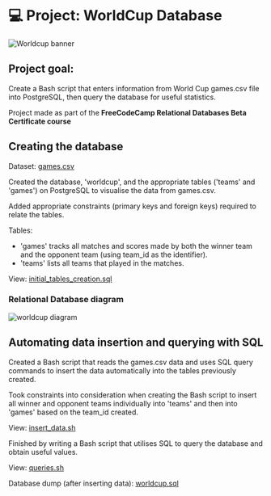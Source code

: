 # 💻 Project: WorldCup Database 

![Worldcup banner](https://user-images.githubusercontent.com/88495091/209214406-b8edaa34-cc50-4e5b-b5f6-1312d845f3a4.png)


## Project goal: 
Create a Bash script that enters information from World Cup games.csv file into PostgreSQL, then query the database for useful statistics.

Project made as part of the <b> FreeCodeCamp Relational Databases Beta Certificate course </b>


## Creating the database

Dataset:  <a href="https:"> games.csv </a>

Created the database, 'worldcup', and the appropriate tables ('teams' and 'games') on PostgreSQL to visualise the data from games.csv.

Added appropriate constraints (primary keys and foreign keys) required to relate the tables.

Tables:
- 'games' tracks all matches and scores made by both the winner team and the opponent team (using team_id as the identifier).
- 'teams' lists all teams that played in the matches.

View: <a href=""> initial_tables_creation.sql
  </a>

### Relational Database diagram
![worldcup diagram]()

## Automating data insertion and querying with SQL
Created a Bash script that reads the games.csv data and uses SQL query commands to insert the data automatically into the tables previously created.

Took constraints into consideration when creating the Bash script to insert all winner and opponent teams individually into 'teams' and then into 'games' based on the team_id created.

View: <a href=""> insert_data.sh
  </a>
  
Finished by writing a Bash script that utilises SQL to query the database and obtain useful values.

View: <a href=""> queries.sh
  </a>

Database dump (after inserting data): <a href=""> worldcup.sql </a>

